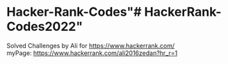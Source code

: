 # Hacker-Rank-Codes"# HackerRank-Codes2022" 

Solved Challenges by Ali for https://www.hackerrank.com/
<br>
myPage: 
https://www.hackerrank.com/ali2016zedan?hr_r=1
